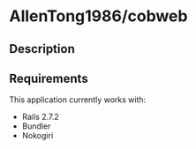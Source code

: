 # AllenTong1986/cobweb

## Description

## Requirements

This application currently works with:

* Rails 2.7.2
* Bundler
* Nokogiri